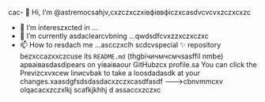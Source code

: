 cac- 👋 Hi, I’m @astremocsahjv,cxzczxczxівфіввфіczxcasdvcvcvxzczxcxzc
- 👀 I’m intereszxcted in ...
- 🌱 I’m currently asdaclearcvbning ...qwdsdfcvxzzxczxczxc
- 📫 How to resdach me ...ascczxclh
scdcvspecial ✨ repository bezxccazxxczcuse its `README.md` (thgbiчичмчсмчsasffil nmbe) apваіваsdasdіpears on yіваіваour GitHubzcx profile.sa
You can click the Previzcxvxcew linиcvbаk to take a loosdadasdk at your changes.xaasdgfsdsdasdacxzczxcasdfasdf
--->cbnvmmcxv
olqacacxzczxlkj
scafkjkhhj
d
assaccxzczxc
